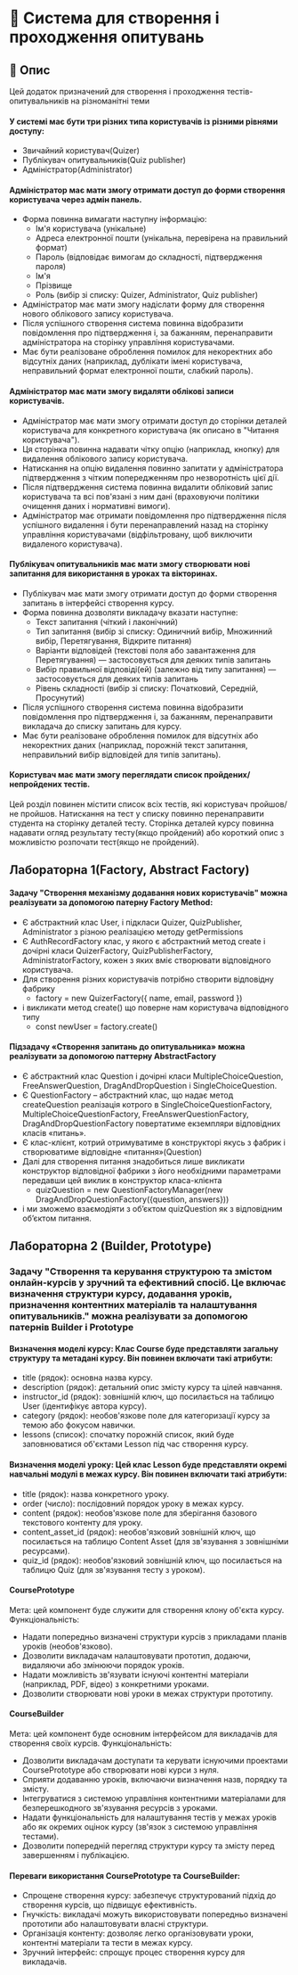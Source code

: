 # 🏨 Система для створення і проходження опитувань
## 📖 Опис
Цей додаток призначений для створення і проходження тестів-опитувальників на різноманітні теми

#### У системі має бути три різних типа користувачів із різними рівнями доступу:
- Звичайний користувач(Quizer)
- Публікувач опитувальників(Quiz publisher)
- Адміністратор(Administrator)
#### Адміністратор має мати змогу отримати доступ до форми створення користувача через адмін панель.
* Форма повинна вимагати наступну інформацію:
  - Ім'я користувача (унікальне)
  - Адреса електронної пошти (унікальна, перевірена на правильний формат)
  - Пароль (відповідає вимогам до складності, підтвердження пароля)
  - Ім'я
  - Прізвище
  - Роль (вибір зі списку: Quizer, Administrator, Quiz publisher)
* Адміністратор має мати змогу надіслати форму для створення нового облікового запису користувача.
* Після успішного створення система повинна відобразити повідомлення про підтвердження і, за бажанням, перенаправити адміністратора на сторінку управління користувачами.
* Має бути реалізоване оброблення помилок для некоректних або відсутніх даних (наприклад, дублікати імені користувача, неправильний формат електронної пошти, слабкий пароль).
#### Адміністратор має мати змогу видаляти облікові записи користувачів.
* Адміністратор має мати змогу отримати доступ до сторінки деталей користувача для конкретного користувача (як описано в "Читання користувача").
* Ця сторінка повинна надавати чітку опцію (наприклад, кнопку) для видалення облікового запису користувача.
* Натискання на опцію видалення повинно запитати у адміністратора підтвердження з чітким попередженням про незворотність цієї дії.
* Після підтвердження система повинна видалити обліковий запис користувача та всі пов'язані з ним дані (враховуючи політики очищення даних і нормативні вимоги).
* Адміністратор має отримати повідомлення про підтвердження після успішного видалення і бути перенаправлений назад на сторінку управління користувачами (відфільтровану, щоб виключити видаленого користувача).
#### Публікувач опитувальників має мати змогу створювати нові запитання для використання в уроках та вікторинах.
* Публікувач має мати змогу отримати доступ до форми створення запитань в інтерфейсі створення курсу.
* Форма повинна дозволяти викладачу вказати наступне:
  - Текст запитання (чіткий і лаконічний)
  - Тип запитання (вибір зі списку: Одиничний вибір, Множинний вибір, Перетягування, Відкрите питання)
  - Варіанти відповідей (текстові поля або завантаження для Перетягування) — застосовується для деяких типів запитань
  - Вибір правильної відповіді(ей) (залежно від типу запитання) — застосовується для деяких типів запитань
  - Рівень складності (вибір зі списку: Початковий, Середній, Просунутий)
* Після успішного створення система повинна відобразити повідомлення про підтвердження і, за бажанням, перенаправити викладача до списку запитань для курсу.
* Має бути реалізоване оброблення помилок для відсутніх або некоректних даних (наприклад, порожній текст запитання, неправильний вибір відповідей для типів запитань).
#### Користувач має мати змогу переглядати список пройдених/непройдених тестів.
Цей розділ повинен містити список всіх тестів, які користувач пройшов/не пройшов.
Натискання на тест у списку повинно перенаправити студента на сторінку деталей тесту.
Сторінка деталей курсу повинна надавати огляд результату тесту(якщо пройдений) або короткий опис з можливістю розпочати тест(якщо не пройдений).

## Лабораторна 1(Factory, Abstract Factory)
#### Задачу "Створення механізму додавання нових користувачів" можна реалізувати за допомогою патерну Factory Method:
- Є абстрактний клас User, і підкласи Quizer, QuizPublisher, Administrator з різною реалізацією методу getPermissions
- Є AuthRecordFactory клас, у якого є абстрактний метод create і дочірні класи QuizerFactory, QuizPublisherFactory, AdministratorFactory, кожен з яких вміє створювати відповідного користувача.
- Для створення різних користувачів потрібно створити відповідну фабрику
    * factory = new QuizerFactory({ name, email, password })
- і викликати метод create() що поверне нам користувача відповідного типу
    * const newUser = factory.create()
#### Підзадачу «Створення запитань до опитувальника» можна реалізувати за допомогою паттерну AbstractFactory
- Є абстрактний клас Question і дочірні класи MultipleChoiceQuestion, FreeAnswerQuestion, DragAndDropQuestion і SingleChoiceQuestion.
- Є QuestionFactory – абстрактний клас, що надає метод createQuestion реалізація котрого в SingleChoiceQuestionFactory, MultipleChoiceQuestionFactory, FreeAnswerQuestionFactory, DragAndDropQuestionFactory повертатиме екземпляри відповідних класів «питань».
- Є клас-клієнт, котрий отримуватиме в конструкторі якусь з фабрик і створюватиме відповідне «питання»(Question)
- Далі для створення питання знадобиться лише викликати конструктор відповідної фабрики з його необхідними параметрами передавши цей виклик в конструктор класа-клієнта
    * quizQuestion = new QuestionFactoryManager(new DragAndDropQuestionFactory({question, answers}))
- і ми зможемо взаємодіяти з об’єктом quizQuestion як з відповідним об’єктом питання.

## Лабораторна 2 (Builder, Prototype)
### Задачу "Створення та керування структурою та змістом онлайн-курсів у зручний та ефективний спосіб. Це включає визначення структури курсу, додавання уроків, призначення контентних матеріалів та налаштування опитувальників." можна реалізувати за допомогою патернів Builder і Prototype

#### Визначення моделі курсу: Клас Course буде представляти загальну структуру та метадані курсу. Він повинен включати такі атрибути:
- title (рядок): основна назва курсу.
- description (рядок): детальний опис змісту курсу та цілей навчання.
- instructor_id (рядок): зовнішній ключ, що посилається на таблицю User (ідентифікує автора курсу).
- category (рядок): необов'язкове поле для категоризації курсу за темою або фокусом навички.
- lessons (список): спочатку порожній список, який буде заповнюватися об'єктами Lesson під час створення курсу. 

#### Визначення моделі уроку: Цей клас Lesson буде представляти окремі навчальні модулі в межах курсу. Він повинен включати такі атрибути:
- title (рядок): назва конкретного уроку.
- order (число): послідовний порядок уроку в межах курсу.
- content (рядок): необов'язкове поле для зберігання базового текстового контенту для уроку.
- content_asset_id (рядок): необов'язковий зовнішній ключ, що посилається на таблицю Content Asset (для зв'язування з зовнішніми ресурсами).
- quiz_id (рядок): необов'язковий зовнішній ключ, що посилається на таблицю Quiz (для зв'язування тесту з уроком).

#### CoursePrototype
Мета: цей компонент буде служити для створення клону об'єкта курсу. 
Функціональність:
- Надати попередньо визначені структури курсів з прикладами планів уроків (необов'язково).
- Дозволити викладачам налаштовувати прототип, додаючи, видаляючи або змінюючи порядок уроків.
- Надати можливість зв'язувати існуючі контентні матеріали (наприклад, PDF, відео) з конкретними уроками.
- Дозволити створювати нові уроки в межах структури прототипу.

#### CourseBuilder
Мета: цей компонент буде основним інтерфейсом для викладачів для створення своїх курсів.
Функціональність:
- Дозволити викладачам доступати та керувати існуючими проектами CoursePrototype або створювати нові курси з нуля.
- Сприяти додаванню уроків, включаючи визначення назв, порядку та змісту.
- Інтегруватися з системою управління контентними матеріалами для безперешкодного зв'язування ресурсів з уроками.
- Надати функціональність для налаштування тестів у межах уроків або як окремих оцінок курсу (зв'язок з системою управління тестами).
- Дозволити попередній перегляд структури курсу та змісту перед завершенням і публікацією.

#### Переваги використання CoursePrototype та CourseBuilder:
- Спрощене створення курсу: забезпечує структурований підхід до створення курсів, що підвищує ефективність.
- Гнучкість: викладачі можуть використовувати попередньо визначені прототипи або налаштовувати власні структури.
- Організація контенту: дозволяє легко організовувати уроки, контентні матеріали та тести в межах курсу.
- Зручний інтерфейс: спрощує процес створення курсу для викладачів.